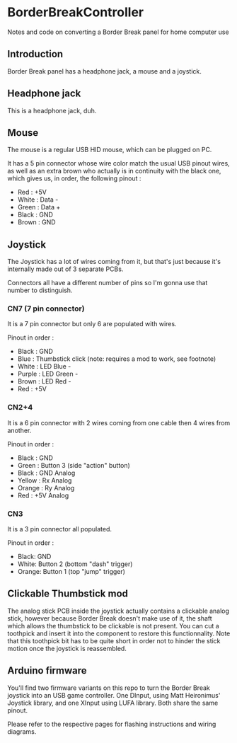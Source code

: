 # BorderBreakController

Notes and code on converting a Border Break panel for home computer use

## Introduction

Border Break panel has a headphone jack, a mouse and a joystick.

## Headphone jack

This is a headphone jack, duh.

## Mouse

The mouse is a regular USB HID mouse, which can be plugged on PC.

It has a 5 pin connector whose wire color match the usual USB pinout wires, as well as an extra brown who actually is in continuity with the black one, which gives us, in order, the following pinout :

- Red : +5V
- White : Data -
- Green : Data +
- Black : GND
- Brown : GND

## Joystick

The Joystick has a lot of wires coming from it, but that's just because it's internally made out of 3 separate PCBs.

Connectors all have a different number of pins so I'm gonna use that number to distinguish.

### CN7 (7 pin connector)

It is a 7 pin connector but only 6 are populated with wires.

Pinout in order :
- Black : GND
- Blue : Thumbstick click (note: requires a mod to work, see footnote)
- White : LED Blue -
- Purple : LED Green -
- Brown : LED Red -
- Red : +5V

### CN2+4

It is a 6 pin connector with 2 wires coming from one cable then 4 wires from another.

Pinout in order :
- Black : GND
- Green : Button 3 (side "action" button)
- Black : GND Analog 
- Yellow : Rx Analog 
- Orange : Ry Analog 
- Red : +5V Analog

### CN3

It is a 3 pin connector all populated.

Pinout in order :
- Black: GND
- White: Button 2 (bottom "dash" trigger)
- Orange: Button 1 (top "jump" trigger)

## Clickable Thumbstick mod

The analog stick PCB inside the joystick actually contains a clickable analog stick, however because Border Break doesn't make use of it, the shaft which allows the thumbstick to be clickable is not present. You can cut a toothpick and insert it into the component to restore this functionnality. Note that this toothpick bit has to be quite short in order not to hinder the stick motion once the joystick is reassembled.

## Arduino firmware

You'll find two firmware variants on this repo to turn the Border Break joystick into an USB game controller. One DInput, using Matt Heironimus' Joystick library, and one XInput using LUFA library. Both share the same pinout.

Please refer to the respective pages for flashing instructions and wiring diagrams.
